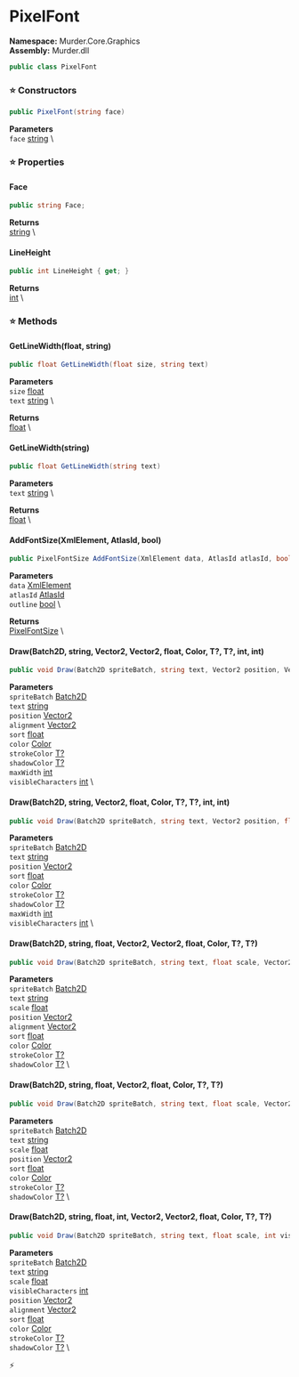 # PixelFont

**Namespace:** Murder.Core.Graphics \
**Assembly:** Murder.dll

```csharp
public class PixelFont
```

### ⭐ Constructors
```csharp
public PixelFont(string face)
```

**Parameters** \
`face` [string](https://learn.microsoft.com/en-us/dotnet/api/System.String?view=net-7.0) \

### ⭐ Properties
#### Face
```csharp
public string Face;
```

**Returns** \
[string](https://learn.microsoft.com/en-us/dotnet/api/System.String?view=net-7.0) \
#### LineHeight
```csharp
public int LineHeight { get; }
```

**Returns** \
[int](https://learn.microsoft.com/en-us/dotnet/api/System.Int32?view=net-7.0) \
### ⭐ Methods
#### GetLineWidth(float, string)
```csharp
public float GetLineWidth(float size, string text)
```

**Parameters** \
`size` [float](https://learn.microsoft.com/en-us/dotnet/api/System.Single?view=net-7.0) \
`text` [string](https://learn.microsoft.com/en-us/dotnet/api/System.String?view=net-7.0) \

**Returns** \
[float](https://learn.microsoft.com/en-us/dotnet/api/System.Single?view=net-7.0) \

#### GetLineWidth(string)
```csharp
public float GetLineWidth(string text)
```

**Parameters** \
`text` [string](https://learn.microsoft.com/en-us/dotnet/api/System.String?view=net-7.0) \

**Returns** \
[float](https://learn.microsoft.com/en-us/dotnet/api/System.Single?view=net-7.0) \

#### AddFontSize(XmlElement, AtlasId, bool)
```csharp
public PixelFontSize AddFontSize(XmlElement data, AtlasId atlasId, bool outline)
```

**Parameters** \
`data` [XmlElement](https://learn.microsoft.com/en-us/dotnet/api/System.Xml.XmlElement?view=net-7.0) \
`atlasId` [AtlasId](/Murder/Data/AtlasId.html) \
`outline` [bool](https://learn.microsoft.com/en-us/dotnet/api/System.Boolean?view=net-7.0) \

**Returns** \
[PixelFontSize](/Murder/Core/Graphics/PixelFontSize.html) \

#### Draw(Batch2D, string, Vector2, Vector2, float, Color, T?, T?, int, int)
```csharp
public void Draw(Batch2D spriteBatch, string text, Vector2 position, Vector2 alignment, float sort, Color color, T? strokeColor, T? shadowColor, int maxWidth, int visibleCharacters)
```

**Parameters** \
`spriteBatch` [Batch2D](/Murder/Core/Graphics/Batch2D.html) \
`text` [string](https://learn.microsoft.com/en-us/dotnet/api/System.String?view=net-7.0) \
`position` [Vector2](/Murder/Core/Geometry/Vector2.html) \
`alignment` [Vector2](/Murder/Core/Geometry/Vector2.html) \
`sort` [float](https://learn.microsoft.com/en-us/dotnet/api/System.Single?view=net-7.0) \
`color` [Color](/Murder/Core/Graphics/Color.html) \
`strokeColor` [T?](https://learn.microsoft.com/en-us/dotnet/api/System.Nullable-1?view=net-7.0) \
`shadowColor` [T?](https://learn.microsoft.com/en-us/dotnet/api/System.Nullable-1?view=net-7.0) \
`maxWidth` [int](https://learn.microsoft.com/en-us/dotnet/api/System.Int32?view=net-7.0) \
`visibleCharacters` [int](https://learn.microsoft.com/en-us/dotnet/api/System.Int32?view=net-7.0) \

#### Draw(Batch2D, string, Vector2, float, Color, T?, T?, int, int)
```csharp
public void Draw(Batch2D spriteBatch, string text, Vector2 position, float sort, Color color, T? strokeColor, T? shadowColor, int maxWidth, int visibleCharacters)
```

**Parameters** \
`spriteBatch` [Batch2D](/Murder/Core/Graphics/Batch2D.html) \
`text` [string](https://learn.microsoft.com/en-us/dotnet/api/System.String?view=net-7.0) \
`position` [Vector2](/Murder/Core/Geometry/Vector2.html) \
`sort` [float](https://learn.microsoft.com/en-us/dotnet/api/System.Single?view=net-7.0) \
`color` [Color](/Murder/Core/Graphics/Color.html) \
`strokeColor` [T?](https://learn.microsoft.com/en-us/dotnet/api/System.Nullable-1?view=net-7.0) \
`shadowColor` [T?](https://learn.microsoft.com/en-us/dotnet/api/System.Nullable-1?view=net-7.0) \
`maxWidth` [int](https://learn.microsoft.com/en-us/dotnet/api/System.Int32?view=net-7.0) \
`visibleCharacters` [int](https://learn.microsoft.com/en-us/dotnet/api/System.Int32?view=net-7.0) \

#### Draw(Batch2D, string, float, Vector2, Vector2, float, Color, T?, T?)
```csharp
public void Draw(Batch2D spriteBatch, string text, float scale, Vector2 position, Vector2 alignment, float sort, Color color, T? strokeColor, T? shadowColor)
```

**Parameters** \
`spriteBatch` [Batch2D](/Murder/Core/Graphics/Batch2D.html) \
`text` [string](https://learn.microsoft.com/en-us/dotnet/api/System.String?view=net-7.0) \
`scale` [float](https://learn.microsoft.com/en-us/dotnet/api/System.Single?view=net-7.0) \
`position` [Vector2](/Murder/Core/Geometry/Vector2.html) \
`alignment` [Vector2](/Murder/Core/Geometry/Vector2.html) \
`sort` [float](https://learn.microsoft.com/en-us/dotnet/api/System.Single?view=net-7.0) \
`color` [Color](/Murder/Core/Graphics/Color.html) \
`strokeColor` [T?](https://learn.microsoft.com/en-us/dotnet/api/System.Nullable-1?view=net-7.0) \
`shadowColor` [T?](https://learn.microsoft.com/en-us/dotnet/api/System.Nullable-1?view=net-7.0) \

#### Draw(Batch2D, string, float, Vector2, float, Color, T?, T?)
```csharp
public void Draw(Batch2D spriteBatch, string text, float scale, Vector2 position, float sort, Color color, T? strokeColor, T? shadowColor)
```

**Parameters** \
`spriteBatch` [Batch2D](/Murder/Core/Graphics/Batch2D.html) \
`text` [string](https://learn.microsoft.com/en-us/dotnet/api/System.String?view=net-7.0) \
`scale` [float](https://learn.microsoft.com/en-us/dotnet/api/System.Single?view=net-7.0) \
`position` [Vector2](/Murder/Core/Geometry/Vector2.html) \
`sort` [float](https://learn.microsoft.com/en-us/dotnet/api/System.Single?view=net-7.0) \
`color` [Color](/Murder/Core/Graphics/Color.html) \
`strokeColor` [T?](https://learn.microsoft.com/en-us/dotnet/api/System.Nullable-1?view=net-7.0) \
`shadowColor` [T?](https://learn.microsoft.com/en-us/dotnet/api/System.Nullable-1?view=net-7.0) \

#### Draw(Batch2D, string, float, int, Vector2, Vector2, float, Color, T?, T?)
```csharp
public void Draw(Batch2D spriteBatch, string text, float scale, int visibleCharacters, Vector2 position, Vector2 alignment, float sort, Color color, T? strokeColor, T? shadowColor)
```

**Parameters** \
`spriteBatch` [Batch2D](/Murder/Core/Graphics/Batch2D.html) \
`text` [string](https://learn.microsoft.com/en-us/dotnet/api/System.String?view=net-7.0) \
`scale` [float](https://learn.microsoft.com/en-us/dotnet/api/System.Single?view=net-7.0) \
`visibleCharacters` [int](https://learn.microsoft.com/en-us/dotnet/api/System.Int32?view=net-7.0) \
`position` [Vector2](/Murder/Core/Geometry/Vector2.html) \
`alignment` [Vector2](/Murder/Core/Geometry/Vector2.html) \
`sort` [float](https://learn.microsoft.com/en-us/dotnet/api/System.Single?view=net-7.0) \
`color` [Color](/Murder/Core/Graphics/Color.html) \
`strokeColor` [T?](https://learn.microsoft.com/en-us/dotnet/api/System.Nullable-1?view=net-7.0) \
`shadowColor` [T?](https://learn.microsoft.com/en-us/dotnet/api/System.Nullable-1?view=net-7.0) \



⚡